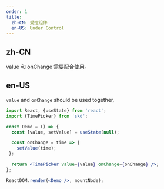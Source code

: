 ```yaml
---
order: 1
title:
  zh-CN: 受控组件
  en-US: Under Control
---
```


## zh-CN

value 和 onChange 需要配合使用。

## en-US

`value` and `onChange` should be used together,

```jsx
import React, {useState} from 'react';
import {TimePicker} from 'skd';

const Demo = () => {
  const [value, setValue] = useState(null);

  const onChange = time => {
    setValue(time);
 };

  return <TimePicker value={value} onChange={onChange} />;
};

ReactDOM.render(<Demo />, mountNode);
```
